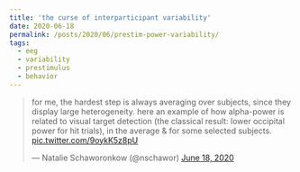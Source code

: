 ```yaml
---
title: 'the curse of interparticipant variability'
date: 2020-06-18
permalink: /posts/2020/06/prestim-power-variability/
tags:
  - eeg
  - variability
  - prestimulus
  - behavior
---
```

<blockquote class="twitter-tweet" ><p lang="en" dir="ltr">for me, the hardest step is always averaging over subjects, since they display large heterogeneity. here an example of how alpha-power is related to visual target detection (the classical result: lower occipital power for hit trials), in the average &amp; for some selected subjects. <a href="https://t.co/9oykK5z8pU">pic.twitter.com/9oykK5z8pU</a></p>&mdash; Natalie Schaworonkow (@nschawor) <a href="https://twitter.com/nschawor/status/1273722635344441344?ref_src=twsrc%5Etfw">June 18, 2020</a></blockquote><script async src="https://platform.twitter.com/widgets.js" charset="utf-8"></script>
